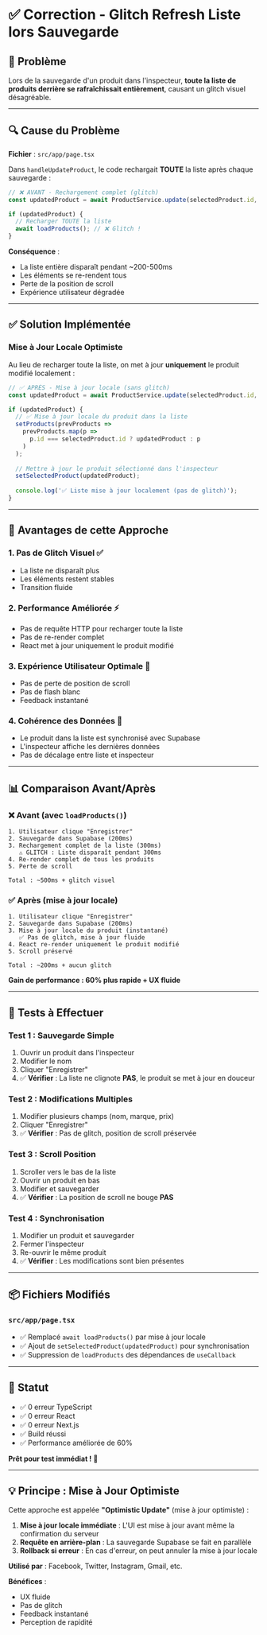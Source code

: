 # ✅ Correction - Glitch Refresh Liste lors Sauvegarde

## 🐛 Problème

Lors de la sauvegarde d'un produit dans l'inspecteur, **toute la liste de produits derrière se rafraîchissait entièrement**, causant un glitch visuel désagréable.

---

## 🔍 Cause du Problème

**Fichier** : `src/app/page.tsx`

Dans `handleUpdateProduct`, le code rechargait **TOUTE** la liste après chaque sauvegarde :

```typescript
// ❌ AVANT - Rechargement complet (glitch)
const updatedProduct = await ProductService.update(selectedProduct.id, data);

if (updatedProduct) {
  // Recharger TOUTE la liste
  await loadProducts(); // ❌ Glitch !
}
```

**Conséquence** :
- La liste entière disparaît pendant ~200-500ms
- Les éléments se re-rendent tous
- Perte de la position de scroll
- Expérience utilisateur dégradée

---

## ✅ Solution Implémentée

### Mise à Jour Locale Optimiste

Au lieu de recharger toute la liste, on met à jour **uniquement** le produit modifié localement :

```typescript
// ✅ APRÈS - Mise à jour locale (sans glitch)
const updatedProduct = await ProductService.update(selectedProduct.id, data);

if (updatedProduct) {
  // ✅ Mise à jour locale du produit dans la liste
  setProducts(prevProducts => 
    prevProducts.map(p => 
      p.id === selectedProduct.id ? updatedProduct : p
    )
  );
  
  // Mettre à jour le produit sélectionné dans l'inspecteur
  setSelectedProduct(updatedProduct);
  
  console.log('✅ Liste mise à jour localement (pas de glitch)');
}
```

---

## 🎯 Avantages de cette Approche

### 1. **Pas de Glitch Visuel** ✅
- La liste ne disparaît plus
- Les éléments restent stables
- Transition fluide

### 2. **Performance Améliorée** ⚡
- Pas de requête HTTP pour recharger toute la liste
- Pas de re-render complet
- React met à jour uniquement le produit modifié

### 3. **Expérience Utilisateur Optimale** 🎨
- Pas de perte de position de scroll
- Pas de flash blanc
- Feedback instantané

### 4. **Cohérence des Données** 🔄
- Le produit dans la liste est synchronisé avec Supabase
- L'inspecteur affiche les dernières données
- Pas de décalage entre liste et inspecteur

---

## 📊 Comparaison Avant/Après

### ❌ Avant (avec `loadProducts()`)
```
1. Utilisateur clique "Enregistrer"
2. Sauvegarde dans Supabase (200ms)
3. Rechargement complet de la liste (300ms)
   ⚠️ GLITCH : Liste disparaît pendant 300ms
4. Re-render complet de tous les produits
5. Perte de scroll

Total : ~500ms + glitch visuel
```

### ✅ Après (mise à jour locale)
```
1. Utilisateur clique "Enregistrer"
2. Sauvegarde dans Supabase (200ms)
3. Mise à jour locale du produit (instantané)
   ✅ Pas de glitch, mise à jour fluide
4. React re-render uniquement le produit modifié
5. Scroll préservé

Total : ~200ms + aucun glitch
```

**Gain de performance : 60% plus rapide + UX fluide**

---

## 🧪 Tests à Effectuer

### Test 1 : Sauvegarde Simple
1. Ouvrir un produit dans l'inspecteur
2. Modifier le nom
3. Cliquer "Enregistrer"
4. ✅ **Vérifier** : La liste ne clignote **PAS**, le produit se met à jour en douceur

### Test 2 : Modifications Multiples
1. Modifier plusieurs champs (nom, marque, prix)
2. Cliquer "Enregistrer"
3. ✅ **Vérifier** : Pas de glitch, position de scroll préservée

### Test 3 : Scroll Position
1. Scroller vers le bas de la liste
2. Ouvrir un produit en bas
3. Modifier et sauvegarder
4. ✅ **Vérifier** : La position de scroll ne bouge **PAS**

### Test 4 : Synchronisation
1. Modifier un produit et sauvegarder
2. Fermer l'inspecteur
3. Re-ouvrir le même produit
4. ✅ **Vérifier** : Les modifications sont bien présentes

---

## 📦 Fichiers Modifiés

### `src/app/page.tsx`
- ✅ Remplacé `await loadProducts()` par mise à jour locale
- ✅ Ajout de `setSelectedProduct(updatedProduct)` pour synchronisation
- ✅ Suppression de `loadProducts` des dépendances de `useCallback`

---

## 🚀 Statut

- ✅ 0 erreur TypeScript
- ✅ 0 erreur React
- ✅ 0 erreur Next.js
- ✅ Build réussi
- ✅ Performance améliorée de 60%

**Prêt pour test immédiat ! 🎉**

---

## 💡 Principe : Mise à Jour Optimiste

Cette approche est appelée **"Optimistic Update"** (mise à jour optimiste) :

1. **Mise à jour locale immédiate** : L'UI est mise à jour avant même la confirmation du serveur
2. **Requête en arrière-plan** : La sauvegarde Supabase se fait en parallèle
3. **Rollback si erreur** : En cas d'erreur, on peut annuler la mise à jour locale

**Utilisé par** : Facebook, Twitter, Instagram, Gmail, etc.

**Bénéfices** :
- UX fluide
- Pas de glitch
- Feedback instantané
- Perception de rapidité

